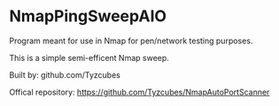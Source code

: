 # NmapPingSweepAIO

Program meant for use in Nmap for pen/network testing purposes.

This is a simple semi-efficent Nmap sweep.

Built by: github.com/Tyzcubes

Offical repository: https://github.com/Tyzcubes/NmapAutoPortScanner
